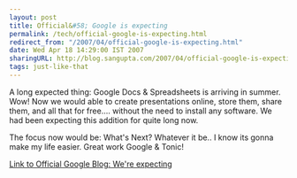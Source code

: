 ```yaml
---
layout: post
title: Official&#58; Google is expecting
permalink: /tech/official-google-is-expecting.html
redirect_from: "/2007/04/official-google-is-expecting.html"
date: Wed Apr 18 14:29:00 IST 2007
sharingURL: http://blog.sangupta.com/2007/04/official-google-is-expecting.html
tags: just-like-that
---
```


A long expected thing: Google Docs & Spreadsheets is arriving in summer. Wow! Now 
we would able to create presentations online, store them, share them, and all that 
for free.... without the need to install any software. We had been expecting this 
addition for quite long now.

The focus now would be: What's Next? Whatever it be.. I know its gonna make my life 
easier. Great work Google & Tonic! 

<a href="http://googleblog.blogspot.com/2007/04/were-expecting.html">Link to Official Google Blog: We're expecting</a>
